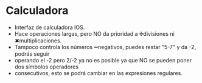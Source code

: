 # Calculadora
- Interfaz de calculadora IOS. 
- Hace operaciones largas, pero NO da prioridad a ➗divisiones ni ✖multiplicaciones. 
- Tampoco controla los números ➖negativos, puedes restar "5-7" y da -2, podrás seguir
- operando el -2 pero 2/-2 ya no es posible ya que NO se pueden poner dos símbolos operadores 
- consecutivos, esto se podrá cambiar en las expresiones regulares.
